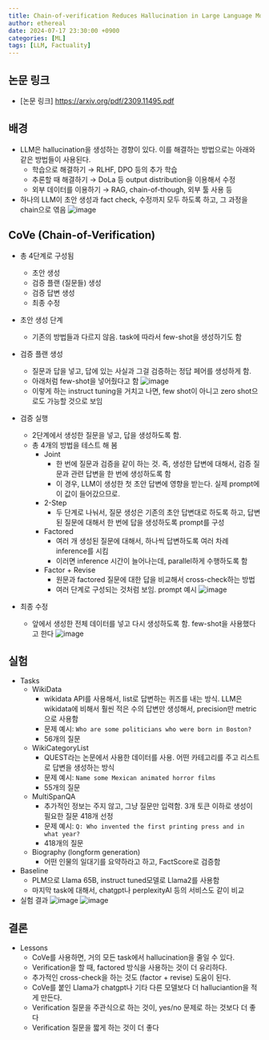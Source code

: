 ```yaml
---
title: Chain-of-verification Reduces Hallucination in Large Language Models
author: ethereal
date: 2024-07-17 23:30:00 +0900
categories: [ML]
tags: [LLM, Factuality]
---
```


## 논문 링크
- [논문 링크] https://arxiv.org/pdf/2309.11495.pdf


## 배경
- LLM은 hallucination을 생성하는 경향이 있다. 이를 해결하는 방법으로는 아래와 같은 방법들이 사용된다.
    - 학습으로 해결하기 → RLHF, DPO 등의 추가 학습
    - 추론할 때 해결하기 → DoLa 등 output distribution을 이용해서 수정
    - 외부 데이터를 이용하기 → RAG, chain-of-though, 외부 툴 사용 등
- 하나의 LLM이 초안 생성과 fact check, 수정까지 모두 하도록 하고, 그 과정을 chain으로 엮음
    ![image](/assets/img_post/cov_1.png)
    

## CoVe (Chain-of-Verification)
- 총 4단계로 구성됨
    - 초안 생성
    - 검증 플랜 (질문들) 생성
    - 검증 답변 생성
    - 최종 수정
- 초안 생성 단계
    - 기존의 방법들과 다르지 않음. task에 따라서 few-shot을 생성하기도 함
- 검증 플랜 생성
    - 질문과 답을 넣고, 답에 있는 사실과 그걸 검증하는 정답 페어를 생성하게 함.
    - 아래처럼 few-shot을 넣어줬다고 함
    ![image](/assets/img_post/cov_2.png)
    - 이렇게 하는 instruct tuning을 거치고 나면, few shot이 아니고 zero shot으로도 가능할 것으로 보임
- 검증 실행
    - 2단계에서 생성한 질문을 넣고, 답을 생성하도록 함.
    - 총 4개의 방법을 테스트 해 봄
        - Joint
            - 한 번에 질문과 검증을 같이 하는 것. 즉, 생성한 답변에 대해서, 검증 질문과 관련 답변을 한 번에 생성하도록 함
            - 이 경우, LLM이 생성한 첫 초안 답변에 영향을 받는다. 실제 prompt에 이 값이 들어갔으므로.
        - 2-Step
            - 두 단계로 나눠서, 질문 생성은 기존의 초안 답변대로 하도록 하고, 답변된 질문에 대해서 한 번에 답을 생성하도록 prompt를 구성
        - Factored
            - 여러 개 생성된 질문에 대해서, 하나씩 답변하도록 여러 차례 inference를 시킴
            - 이러면 inference 시간이 늘어나는데, parallel하게 수행하도록 함
        - Factor + Revise
            - 원문과 factored 질문에 대한 답을 비교해서 cross-check하는 방법
            - 여러 단계로 구성되는 것처럼 보임. prompt 예시
              ![image](/assets/img_post/cov_3.png)
                
- 최종 수정
    - 앞에서 생성한 전체 데이터를 넣고 다시 생성하도록 함. few-shot을 사용했다고 한다
        ![image](/assets/img_post/cov_4.png)
        
    

## 실험
- Tasks
    - WikiData
        - wikidata API를 사용해서, list로 답변하는 퀴즈를 내는 방식. LLM은 wikidata에 비해서 훨씬 적은 수의 답변만 생성해서, precision만 metric으로 사용함
        - 문제 예시: `Who are some politicians who were born in Boston?`
        - 56개의 질문
    - WikiCategoryList
        - QUEST라는 논문에서 사용한 데이터를 사용. 어떤 카테고리를 주고 리스트로 답변을 생성하는 방식
        - 문제 예시: `Name some Mexican animated horror films`
        - 55개의 질문
    - MultiSpanQA
        - 추가적인 정보는 주지 않고, 그냥 질문만 입력함. 3개 토큰 이하로 생성이 필요한 질문 418개 선정
        - 문제 예시: `Q: Who invented the first printing press and in what year?`
        - 418개의 질문
    - Biography (longform generation)
        - 어떤 인물의 일대기를 요약하라고 하고, FactScore로 검증함
- Baseline
    - PLM으로 Llama 65B, instruct tuned모델로 Llama2를 사용함
    - 마지막 task에 대해서, chatgpt나 perplexityAI 등의 서비스도 같이 비교
- 실험 결과
![image](/assets/img_post/cov_5.png)
![image](/assets/img_post/cov_6.png)


## 결론
- Lessons
    - CoVe를 사용하면, 거의 모든 task에서 hallucination을 줄일 수 있다.
    - Verification을 할 때, factored 방식을 사용하는 것이 더 유리하다.
    - 추가적인 cross-check을 하는 것도 (factor + revise) 도움이 된다.
    - CoVe를 붙인 Llama가 chatgpt나 기타 다른 모델보다 더 halluciantion을 적게 만든다.
    - Verification 질문을 주관식으로 하는 것이, yes/no 문제로 하는 것보다 더 좋다
    - Verification 질문을 짧게 하는 것이 더 좋다